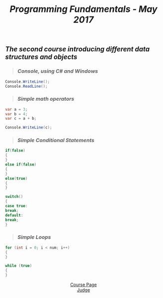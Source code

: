 <h1 align="center"><em>Programming Fundamentals - May 2017</em></h1>
 
<br />

 ## *The second course introducing different data structures and objects*
>  ### *Console, using C# and Windows*
 ```C#
 Console.WriteLine();
 Console.ReadLine();
 ```
> ### *Simple math operators*
 ```C#
 var a = 3;
 var b = 4;
 var c = a + b;
 
 Console.WriteLine(c);
 ```
> ### *Simple Conditional Statements*
 ```C#
 if(false)
 {
 }
 else if(false)
 {
 }
 else(true)
 {
 }
 
 switch()
 {
 case true:
 break;
 default:
 break;
 }
 ```
> ### *Simple Loops*
 ```C#
 for (int i = 0; i < num; i++) 
 {
 }
 
 while (true)
 {
 }
 ```
<p align="center">
<a href="https://softuni.bg/trainings/1619/programming-fundamentals-may-2017">Course Page</a> <br />
<a href="https://judge.softuni.bg/Contests#!/List/ByCategory/32/Progr-Fundamentals-Exercises">Judge</a>
<p>
